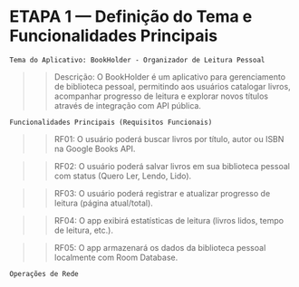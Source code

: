 # ETAPA 1 — Definição do Tema e Funcionalidades Principais

```Tema do Aplicativo: BookHolder - Organizador de Leitura Pessoal```
>>Descrição:
>>O BookHolder é um aplicativo para gerenciamento de biblioteca pessoal, permitindo aos usuários catalogar livros, acompanhar progresso de leitura e explorar novos títulos através de integração com API pública.

```Funcionalidades Principais (Requisitos Funcionais)```
>>RF01: O usuário poderá buscar livros por título, autor ou ISBN na Google Books API.

>>RF02: O usuário poderá salvar livros em sua biblioteca pessoal com status (Quero Ler, Lendo, Lido).

>>RF03: O usuário poderá registrar e atualizar progresso de leitura (página atual/total).

>>RF04: O app exibirá estatísticas de leitura (livros lidos, tempo de leitura, etc.).

>>RF05: O app armazenará os dados da biblioteca pessoal localmente com Room Database.

```Operações de Rede```
